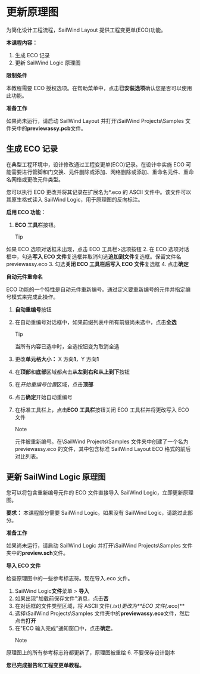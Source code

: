 # 更新原理图

为简化设计工程流程，SailWind Layout 提供工程变更单(ECO)功能。

**本课程内容：**

1. 生成 ECO 记录
2. 更新 SailWind Logic 原理图

**限制条件**

本教程需要 ECO 授权选项。在帮助菜单中，点击**已安装选项**确认您是否可以使用此功能。

**准备工作**

如果尚未运行，请启动 SailWind Layout 并打开\SailWind Projects\Samples 文件夹中的**previewassy.pcb**文件。

## 生成 ECO 记录

在典型工程环境中，设计修改通过工程变更单(ECO)记录。在设计中实施 ECO 可能需要进行管脚和门交换、元件删除或添加、网络删除或添加、重命名元件、重命名网络或更改元件类型。

您可以执行 ECO 更改并将其记录在扩展名为*.eco 的 ASCII 文件中。该文件可以其原生格式读入 SailWind Logic，用于原理图的反向标注。

**启用 ECO 功能：**

1. **ECO 工具栏**按钮。
    > [!TIP]
 如果 ECO 选项对话框未出现，点击 ECO 工具栏>选项按钮
2. 在 ECO 选项对话框中，勾选**写入 ECO 文件**复选框并取消勾选**追加到文件**复选框。保留文件名 previewassy.eco
3. 勾选**关闭 ECO 工具栏后写入 ECO 文件**复选框
4. 点击**确定**

**自动元件重命名**

ECO 功能的一个特性是自动元件重新编号。通过定义要重新编号的元件并指定编号模式来完成此操作。

1. **自动重编号**按钮
2. 在自动重编号对话框中，如果前缀列表中所有前缀尚未选中，点击**全选**

   > [!TIP]
   >  当所有内容已选中时，全选按钮变为取消全选

3. 更改**单元格大小：** X 方向**1**，Y 方向**1**
4. 在**顶部**和**底部**区域都点击**从左到右和从上到下**按钮
5. 在*开始重编号位置*区域，点击**顶部**
6. 点击**确定**开始自动重编号
7. 在标准工具栏上，点击**ECO 工具栏**按钮关闭 ECO 工具栏并将更改写入 ECO 文件

    > [!NOTE]
     元件被重新编号。在\SailWind Projects\Samples 文件夹中创建了一个名为 previewassy.eco 的文件，其中包含标准 SailWind Layout ECO 格式的前后对比列表。

## 更新 SailWind Logic 原理图

您可以将包含重新编号元件的 ECO 文件直接导入 SailWind Logic，立即更新原理图。

**要求：** 本课程部分需要 SailWind Logic。如果没有 SailWind Logic，请跳过此部分。

**准备工作**

如果尚未运行，请启动 SailWind Logic 并打开\SailWind Projects\Samples 文件夹中的**preview.sch**文件。

**导入 ECO 文件**

检查原理图中的一些参考标志符。现在导入.eco 文件。

1. SailWind Logic**文件**菜单 > **导入**
2. 如果出现"加载前保存文件"消息，点击**否**
3. 在对话框的文件类型区域，将 ASCII 文件(*.txt)更改为**ECO 文件(*.eco)**
4. 选择\SailWind Projects\Samples 文件夹中的**previewassy.eco**文件，然后点击**打开**
5. 在"ECO 输入完成"通知窗口中，点击**确定**。
    > [!NOTE]
 原理图上的所有参考标志符都更新了，原理图被重绘
6. 不要保存设计副本

**您已完成报告和工程变更单教程。**